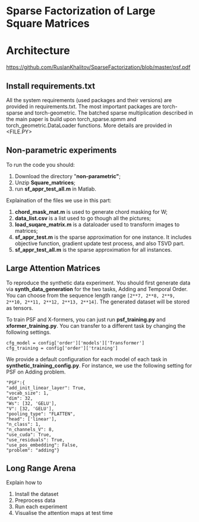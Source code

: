 # Sparse Factorization of Large Square Matrices
# **Architecture**
https://github.com/RuslanKhalitov/SparseFactorization/blob/master/psf.pdf

## Install requirements.txt
All the system requirements (used packages and their versions) are provided in requirements.txt.
The most important packages are torch-sparse and torch-geometric. The batched sparse multiplication described in the main paper is build upon torch_sparse.spmm and torch_geometric.DataLoader functions. More details are provided in <FILE.PY>

## Non-parametric experiments
To run the code you should:
1. Download the directory "**non-parametric"**;
2. Unzip **Square_matrices**;
3. run **sf_appr_test_all.m** in Matlab.

Explaination of the files we use in this part:
1. **chord_mask_mat.m** is used to generate chord masking for W;
2. **data_list.csv** is a list used to go though all the pictures;
3. **load_suqare_matrix.m** is a dataloader used to transform images to matrices;
4. **sf_appr_test.m** is the sparse approximation for one instance. It includes objective function, gradient update test process, and also TSVD part.
5. **sf_appr_test_all.m** is the sparse approximation for all instances.

## Large Attention Matrices
To reproduce the synthetic data experiment. You should first generate data via **synth_data_generation** for the two tasks, Adding and Temporal Order.  You can choose from the sequence length range `[2**7, 2**8, 2**9, 2**10, 2**11, 2**12, 2**13, 2**14]`. The generated dataset will be stored as tensors. 

To train PSF and X-formers, you can just run **psf_training.py** and **xformer_training.py**. You can transfer to a different task by changing the following settings.

    cfg_model = config['order']['models']['Transformer']  
    cfg_training = config['order']['training']

We provide a default configuration for each model of each task in **synthetic_training_config.py**. For instance, we use the following setting for PSF on Adding problem.

    "PSF":{  
    "add_init_linear_layer": True,  
    "vocab_size": 1,  
    "dim": 32,  
    "Ws": [32, 'GELU'],  
    "V": [32, 'GELU'],  
    "pooling_type": "FLATTEN",  
    "head": ['linear'],  
    "n_class": 1,  
    "n_channels_V": 8,  
    "use_cuda": True,  
    "use_residuals": True,  
    "use_pos_embedding": False,  
    "problem": "adding"}

## Long Range Arena
Explain how to 
  1) Install the dataset
  2) Preprocess data
  3) Run each experiment
  4) Visualise the attention maps at test time

